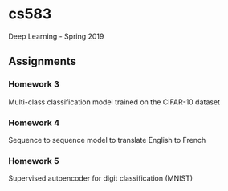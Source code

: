 # cs583
Deep Learning - Spring 2019

## Assignments
### Homework 3

Multi-class classification model trained on the CIFAR-10 dataset

### Homework 4

Sequence to sequence model to translate English to French

### Homework 5

Supervised autoencoder for digit classification (MNIST)
